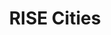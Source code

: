 ---
title: RISE Cities
url: https://risecities.org
description: Sharing and supporting innovative and scalable solutions for resilient, intelligent, sustainable and equitable cities.
images: 
  - /images/code/city.jpg
  - /images/code/ptc.jpg
  - /images/code/dog.jpg
---